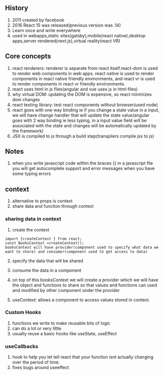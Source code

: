 ## History

1. 2011 created by facebook
2. 2016 React 15 was released(previous version was .14)
3. Learn once and write everywhere
4. used in webapps,static sites(gatsby),mobile(react native),desktop apps,server rendered(next.js),virtual reality(react VR)

## Core concepts

1. react renderers: renderer is separate from react itself.react-dom is used to render web components in web apps. react native is used to render components in react native friendly environments, and react vr is used to render components in react vr friendly environments.
2. react uses html in js files(angular and vue uses js in html files)
3. why virtual DOM: updating the DOM is expensive, so react minimizes dom changes
4. react testing library: test react components without browser(used node)
5. react goes with one way binding ie if you change a state value in a input, we will have change handler that will update the state value(angular goes with 2 way binding ie less typing, in a input value field will be associated with the state and changes will be automatically updated by the framework)
6. JSX is compiled to js through a build step(transpilers compile jsx to js)

## Notes

1. when you write javascript code within the braces {} in a javascript file you will get autocomplete support and error messages when you have some typing errors

## context

1. alternative to props is context
2. share data and function through context

### sharing data in context

1. create the context

```
import {createContext } from react;
const BooksContext =createContext();
booksContext will have provider(component used to specify what data we want to share) and consumer(component used to get access to data)
```

2. specify the data that will be shared
3. consume the data in a component

4. on top of this booksContext we will create a provider which we will have the object and functions to share so that values and functions can used and modified by other component under the provider

5. useContext: allows a component to access values stored in context.

### Custom Hooks

1. functions we write to make reusable bits of logic
2. can do a lot or very little
3. usually reuse a basic hooks like useState, useEffect

### useCallbacks

1. hook to help you let tell react that your function isnt actually changing over the period of time.
2. fixes bugs around useeffect
